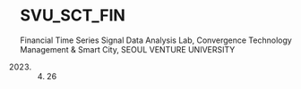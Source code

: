 # SVU_SCT_FIN

Financial Time Series Signal Data Analysis Lab,
Convergence Technology Management & Smart City,
SEOUL VENTURE UNIVERSITY

2023. 4.  26
